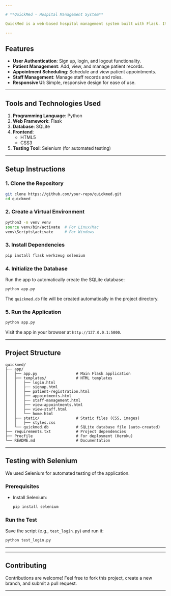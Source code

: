 ```yaml
---

# **QuickMed - Hospital Management System**

QuickMed is a web-based hospital management system built with Flask. It helps manage patients, staff, appointments, and more. The application includes authentication, data storage, and user-friendly interfaces for easy management.

---
```


## **Features**
- **User Authentication**: Sign up, login, and logout functionality.
- **Patient Management**: Add, view, and manage patient records.
- **Appointment Scheduling**: Schedule and view patient appointments.
- **Staff Management**: Manage staff records and roles.
- **Responsive UI**: Simple, responsive design for ease of use.

---

## **Tools and Technologies Used**
1. **Programming Language**: Python
2. **Web Framework**: Flask
3. **Database**: SQLite
4. **Frontend**:
   - HTML5
   - CSS3
5. **Testing Tool**: Selenium (for automated testing)

---

## **Setup Instructions**

### 1. Clone the Repository
```bash
git clone https://github.com/your-repo/quickmed.git
cd quickmed
```

### 2. Create a Virtual Environment
```bash
python3 -m venv venv
source venv/bin/activate  # For Linux/Mac
venv\Scripts\activate     # For Windows
```

### 3. Install Dependencies
```bash
pip install flask werkzeug selenium
```

### 4. Initialize the Database
Run the app to automatically create the SQLite database:
```bash
python app.py
```

The `quickmed.db` file will be created automatically in the project directory.

### 5. Run the Application
```bash
python app.py
```

Visit the app in your browser at `http://127.0.0.1:5000`.

---

## **Project Structure**
```
quickmed/
├── app/
│   ├── app.py                 # Main Flask application
│   ├── templates/             # HTML templates
│   │   ├── login.html
│   │   ├── signup.html
│   │   ├── patient-registration.html
│   │   ├── appointments.html
│   │   ├── staff-management.html
│   │   ├── view-appointments.html
│   │   ├── view-staff.html
│   │   └── home.html
│   ├── static/                # Static files (CSS, images)
│   │   ├── styles.css
│   └── quickmed.db            # SQLite database file (auto-created)
├── requirements.txt           # Project dependencies
├── Procfile                   # For deployment (Heroku)
└── README.md                  # Documentation
```

---

## **Testing with Selenium**
We used Selenium for automated testing of the application.

### Prerequisites
- Install Selenium:
  ```bash
  pip install selenium
  ```

### Run the Test
Save the script (e.g., `test_login.py`) and run it:
```bash
python test_login.py
```

---

---

## **Contributing**
Contributions are welcome! Feel free to fork this project, create a new branch, and submit a pull request.

---
